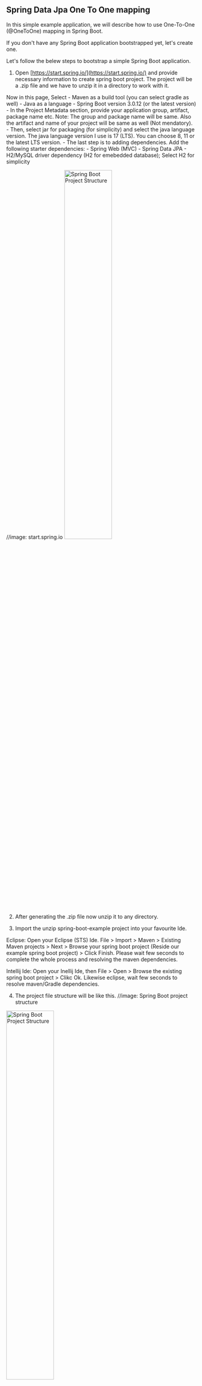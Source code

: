 ## Spring Data Jpa One To One mapping

In this simple example application, we will describe how to use One-To-One (@OneToOne) mapping in Spring Boot.

If you don't have any Spring Boot application bootstrapped yet, let's create one.

Let's follow the belew steps to bootstrap a simple Spring Boot application.

1. Open [https://start.spring.io/](https://start.spring.io/) and provide necessary information to create spring boot project. The project will be a .zip file and we have to unzip it in a directory to work with it.

Now in this page, Select 
    - Maven as a build tool (you can select gradle as well)
    - Java as a language
    - Spring Boot version 3.0.12 (or the latest version)
    - In the Project Metadata section, provide your application group, artifact, package name etc. Note: The group and package name will be same. Also the artifact and name of your project will be same as well (Not mendatory). 
    - Then, select jar for packaging (for simplicity) and select the java language version. The java language version I use is 17 (LTS). You can choose 8, 11 or the latest LTS version.
    - The last step is to adding dependencies. Add the following starter dependencies:
        - Spring Web (MVC)
        - Spring Data JPA
        - H2/MySQL driver dependency (H2 for emebedded database); Select H2 for simplicity 

//image: start.spring.io
<img 
src="https://trash.codeinjar.com/static/backend/spring-boot/images/img-43.png" 
alt="Spring Boot Project Structure"
width="50%"
height="auto"
/>

2. After generating the .zip file now unzip it to any directory. 

3. Import the unzip spring-boot-example project into your favourite Ide.

Eclipse: Open your Eclipse (STS) Ide. File > Import > Maven > Existing Maven projects > Next > Browse your spring boot project (Reside our example spring boot project) > Click Finish. Please wait few seconds to complete the whole process and resolving the maven dependencies.

Intellij Ide: Open your Inellij Ide, then File > Open > Browse the existing spring boot project > Clikc Ok. Likewise eclipse, wait few seconds to resolve maven/Gradle dependencies. 

4. The project file structure will be like this.
//image: Spring Boot project structure

<img 
src="https://trash.codeinjar.com/static/backend/spring-boot/images/img-1.png" 
alt="Spring Boot Project Structure"
width="50%"
height="auto"
/>

5. Now, Create a model package in com.company folder. Inside the model package, create an entity class called Person and Relationship entity class called Car. Both are annotated by @Entity annotation.


```js
package com.company.model;

import jakarta.persistence.*;


@Entity
public class Person {
    @Id
    @GeneratedValue(strategy = GenerationType.AUTO)
    private int id;
    private String name;
    
    @OneToOne(cascade = CascadeType.ALL)
    @JoinColumn(name = "car_id")
    private Car car;

    public Car getCar() {
        return car;
    }

    public void setCar(Car car) {
        this.car = car;
    }

    public Person() {
        super();
    }

    public Person(int id, String name) {
        this.id = id;
        this.name = name;
    }

    public int getId() {
        return id;
    }

    public void setId(int id) {
        this.id = id;
    }

    public String getName() {
        return name;
    }

    public void setName(String name) {
        this.name = name;
    }

    @Override
    public String toString() {
        return "Person{" + "id=" + id +
                ", name='" + name + '\'' +
                ", car=" + car +
                '}';
    }
}


```

About the code above: We have annotated the class above by @Entity annotation to make it persistent class. By default it is the table name in your database. The Person class contains id, name as attributes. It also contains, associated class with @OneToOne annotaton. There is also @JoinColumn annotaion is used to make the person class is the relationship owner. It means, foreign key will be found in the Person table not the Car table. Note, if you don't use the @JoinColumn(name = "car_id") then the foreign key table column name would be (person_car). 

Note: 

The associated Car class: 

```js
package com.company.model;

import jakarta.persistence.Entity;
import jakarta.persistence.GeneratedValue;
import jakarta.persistence.GenerationType;
import jakarta.persistence.Id;

@Entity
public class Car{
    @Id
    @GeneratedValue(strategy = GenerationType.AUTO)
    private int car_id;
    private String name;
    private String brand;

    public Car() {
        super();
    }

    public Car(int car_id, String name, String brand) {
        this.car_id = car_id;
        this.name = name;
        this.brand = brand;
    }

    public int getCar_id() {
        return car_id;
    }

    public void setCar_id(int car_id) {
        this.car_id = car_id;
    }

    public String getName() {
        return name;
    }

    public void setName(String name) {
        this.name = name;
    }

    public String getBrand() {
        return brand;
    }

    public void setBrand(String brand) {
        this.brand = brand;
    }

    @Override
    public String toString() {
        return "Car{" + "car_id=" + car_id +
                ", name='" + name + '\'' +
                ", brand='" + brand + '\'' +
                '}';
    }
}

```

6. Now create PersonRepository.java interface class in com.company.repository pacakge. (You may have to create the repository package first of all). Here, we extends JpaRepostory. You may aslo extends CrudRepostory as well. Then, provide the domain an it's type.

**PersonRepostory.java class**:

```js
package com.company.repository;

import com.company.model.Person;
import org.springframework.data.jpa.repository.JpaRepository;
import org.springframework.stereotype.Repository;

import java.util.List;

@Repository
public interface PersonRepository extends JpaRepository<Person, Integer> {

    List<Person> findByName(String name);
}

```

Note: Skip findByName(String name) query method for the time being. It is a custom query method to find the entity records by name.

6. Create a **PersonController.java** class in com.company.controller pacakage. 

**PersonController.java class**

```js
package com.company.controller;


import com.company.repository.EmployeeRepository;
import com.company.model.Employee;
import org.springframework.beans.factory.annotation.Autowired;

import org.springframework.web.bind.annotation.*;

import java.util.List;


@RestController
public class EmployeeController {

    @Autowired
    private EmployeeRepository employeeRepository;
    //get all the employees

    @GetMapping("/employees")
    public List<Employee> getAll(){
        return employeeRepository.findAll();
    }

    @PostMapping("/employees")
    public int saveEmployee(@RequestBody Employee employee){
        return employeeRepository.save(employee).getId();
    }

    //find by id
    @GetMapping("/employees/{id}")
    public Employee findById(@PathVariable int id) {
        return employeeRepository.findById(id).get();
    }

    @GetMapping("/employees/name/{firstName}")
    public List<Employee> getByFirstName(@PathVariable String firstName){
        return employeeRepository.findByFirstName(firstName);
    }

    @GetMapping("/employees/role/{role}")
    public List<Employee> getEmployeeByRole(@PathVariable String role){
        return employeeRepository.findByRole(role);
    }

    @DeleteMapping("/employees/{id}")
    public void deleteEmployee(@PathVariable("id") int id){
        employeeRepository.deleteById(id);
    }
}

```

The most common rest annotaions (htttp verbs) have been used here like **@GetMapping**, **@PostMapping**, **@DeleteMapping** etc. We focus on **@GetMapping** and **@PostMappig** only.

**@GetMapping("/persons"):** Get all the person records

**@GetMapping("/persons/{id}):** Get a person record by id

**@PostMapping("persons"):** Save or persist a new person record in this endpoint

**@DeleteMapping("/persons/{id}):** Delete a single person by id

Additonally, we have annotated the PersonController class by @RestController annotation to make it behave like web application and get accessable of all the rest endpoints.

7. Now, open the main class file and run the example application or type ***Shift+F10***.

Note: The application listens port 8080 in localhost.


8. Add database configuration in application.properties file. It is located in resources folder. 

```js
spring.datasource.url=jdbc:h2:mem:testdb
spring.datasource.driverClassName=org.h2.Driver
spring.datasource.username=sa
spring.datasource.password=
spring.jpa.database-platform=org.hibernate.dialect.H2Dialect
#enabling the H2 console
spring.h2.console.enabled=true
```
***spring.h2.console.enabled=true*** #enable h2 embedded database to access from your web browser.

9. After run the application successfully, Open Postman or use Curl to post some fake data.

If Postman: 

In this step we will use Postman, a popular rest client to work with rest APIs. If in your system postman is already installed do the follwoing 
    - Open it (if Postman is already installed)
    - Invoke the url: http://localhost:8080/persons
    - Select Body and row then JSON as content-type
    - Insert the below demo data (one by one)
    - At last, click on send button 

```js
{
    "name": "Bob Smith",
    "car": {
        "name": "A",
        "brand": "X"
    }
}
```

Add two more person records. (Clik on Send button for each person reocrd)

```js
{
    "name": "Jekov Jenkov",
    "car": {
        "name": "B",
        "brand": "Y"
    }
}

{
    "name": "Shakil Ahmed",
    "car": {
        "name": "C",
        "brand": "Z"
    }
}
```

10. Invoke the url: [http://localhost:8080/persons](http://localhost:8080/persons) in your favourite web browser. You get a list of three person records in json format.

```js
[{"id":1,"name":"Bob Smith","car":{"car_id":1,"name":"A","brand":"X"}},{"id":2,"name":"Jekov Jenkov","car":{"car_id":2,"name":"B","brand":"Y"}},{"id":3,"name":"Shakil Ahmed","car":{"car_id":3,"name":"C","brand":"Z"}}]
```

11. Now invoke the url: [http://localhost:8080/h2-console](http://localhost:8080/h2-console) from your web browser. Then, You will come to a new window. Click connect. 

//image: h2 console window
<img 
src="https://trash.codeinjar.com/static/backend/spring-boot/images/img-11.png" 
alt="Spring Boot Project Structure"
width="50%"
height="auto"
/>

In the H2 workbence you see, there will be 2 tables - Person and Car. Clik on person or type this sql command: **SELECT * FROM PERSON** -> Clik Run. The response will be tabular data. 

<img 
src="https://trash.codeinjar.com/static/backend/spring-boot/images/img-30.png" 
alt="Spring Boot Project Structure"
width="50%"
height="auto"
/>

Again click on Car table or type this sql command in the commnad section: **SELECT * FROM CAR;** 

The resoponse table would be: 

<img 
src="https://trash.codeinjar.com/static/backend/spring-boot/images/img-31.png" 
alt="Spring Boot Project Structure"
width="50%"
height="auto"
/>

Here, the Person table has id, name column inclduing a foreign key - car_id - that is the primary key or id of the Car table. (Remember we have used @JoinColumn(name="car_id") ) in the Person entity class. What if we didn't use the external @JoinColumn annotaion? Yet, there will be a forein key column in the person table but then, the column name will be: person_car (both table/class name with dash)

Hope, this post will be very helpful overall. 

Talk soon,<br/>
Shail Ahmed.